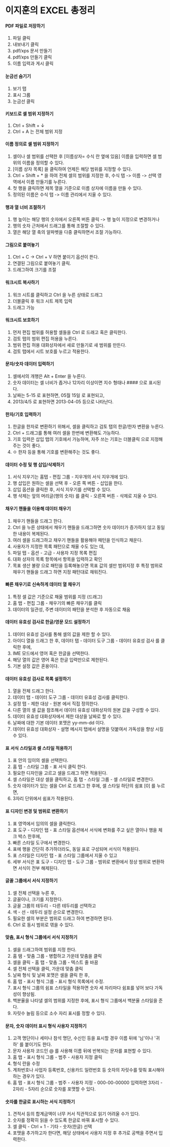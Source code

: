 # 이지훈의 EXCEL 총정리


#### PDF 파일로 저장하기

1. 파일 클릭
2. 내보내기 클릭
3. pdf/xps 문서 만들기
4. pdf/xps 만들기 클릭
5. 이름 입력과 게시 클릭


#### 눈금선 숨기기

1. 보기 탭
2. 표시 그룹
3. 눈금선 클릭


#### 키보드로 셀 범위 지정하기

1. Ctrl + Shift + ↓
2. Ctrl + A 는 전체 범위 지정



#### 이름 정의로 셀 범위 지정하기

1. 셀이나 셀 범위를 선택한 후 [이름상자= 수식 란 옆에 있음] 이름을 입력하면 셀 범위의 이름을 정의할 수 있다.
2. [이름 상자 목록] 을 클릭하여 언제든 해당 범위를 지정할 수 있다.
3. Ctrl + Shift + * 을 하여 전체 셀의 범위를 지정한 후, 수식 탭 -> 이름 -> 선택 영역에서 이름 만들기를 누른다.
4. 첫 행을 클릭하면 제목 열을 기준으로 이름 상자에 이름을 만들 수 있다.
5. 정의된 이름은 수식 탭 -> 이름 관리에서 지울 수 있다.


#### 행과 열 너비 조절하기

1. 행 높이는 해당 행의 숫자에서 오른쪽 버튼 클릭 -> 행 높이 지정으로 변경하거나
2. 행의 숫자 근처에서 드래그를 통해 조절할 수 있다.
3. 열은 해당 열 축의 알파벳을 다중 클릭하면서 조절 가능하다.


#### 그림으로 붙여놓기

1. Ctrl + C -> Ctrl + V 하면 붙이기 옵션이 뜬다.
2. 연결된 그림으로 붙여놓기 클릭.
3. 드래그하여 크기를 조절


#### 워크시트 복사하기

1. 워크 시트를 클릭하고 Ctrl 을 누른 상태로 드래그
2. 더블클릭 후 워크 시트 제목 입력
3. 드래그 가능


#### 워크시트 보호하기

1. 먼저 편집 범위를 허용할 셀들을 Ctrl 로 드래고 혹은 클릭한다.
2. 검토 탭의 범위 편집 허용을 누른다.
3. 범위 편집 허용 대화상자에서 새로 만들기로 새 범위를 만든다.
4. 검토 탭에서 시트 보호를 누르고 적용한다.


#### 문자/숫자 데이터 입력하기

1. 셀에서의 개행은 Alt + Enter 을 누른다.
2. 숫자 데이터는 셀 너비가 좁거나 12자리 이상이면 지수 형태나 #### 으로 표시된다.
3. 날짜는 5-15 로 표현하면, 05월 15일 로 표현되고,
4. 2013/4/5 로 표현하면 2013-04-05 등으로 나타난다.


#### 한자/기호 입력하기

1. 한글을 한자로 변환하기 위해서, 셀을 클릭하고 검토 탭의 한글/한자 변환을 누른다.
2. Ctrl + 드래그를 통해 여러 셀을 한번에 변환해도 가능하다.
3. 기호 입력은 삽입 탭의 기호에서 가능하며, 자주 쓰는 기호는 더블클릭 으로 지정해주는 것이 좋다.
4. ㅇ 한자 등을 통해 기호를 변환해주는 것도 좋다.


#### 데이터 수정 및 행 삽입/삭제하기

1. 서식 지우기는 홈탭 - 편집 그룹 - 지우개의 서식 지우개에 있다.
2. 행 삽입은 원하는 셀을 선택 후 - 오른 쪽 버튼 - 삽입을 한다.
3. 삽입 옵션을 클릭한 후, 서식 지우기를 선택할 수 있다.
4. 행 삭제는 앞의 머리글(행의 숫자) 를 클릭 - 오른쪽 버튼 - 삭제로 지울 수 있다.


#### 채우기 핸들을 이용해 데이터 채우기

1. 채우기 핸들을 드래그 한다.
2. Ctrl 을 누른 상태에서 채우기 핸들을 드래그하면 숫자 데이터가 증가하지 않고 동일한 내용이 복제된다.
3. 여러 셀을 드래그하고 채우기 핸들을 활용해야 패턴을 인식하고 채운다.
4. 사용자가 지정한 목록 패턴으로 채울 수도 있는 데,
5. 파일 탭 - 옵션 - 고급 - 사용자 지정 목록 편집
6. 대화 상자의 목록 항목에서 항목을 입력하고 확인
7. 목표 생산 불량 으로 패턴을 등록해놓으면 목표 값의 셀만 범위지정 후 특정 범위로 채우기 핸들을 드래그 하면 지정 패턴대로 채워진다.


#### 빠른 채우기로 신속하게 데이터 열 채우기

1. 특정 셀 값은 기준으로 채울 범위를 지정 (드래그)
2. 홈 탭 - 편집 그룹 - 채우기의 빠른 채우기를 클릭
3. 데이터의 일관성, 주변 데이터의 패턴을 분석한 후 자동으로 채움


#### 데이터 유효성 검사로 한글/영문 모드 설정하기

1. 데이터 유효성 검사를 통해 셀의 값을 제한 할 수 있다.
2. 아이디 열을 드래그 한 후, 데이터 탭 - 데이터 도구 그룹 - 데이터 유효성 검사 를 클릭한 후에,
3. IME 모드에서 영어 혹은 한글을 선택한다.
4. 해당 열의 값은 영어 혹은 한글 입력만으로 제한된다.
5. 기본 설정 값은 혼용이다.


#### 데이터 유효성 검사로 목록 설정하기

1. 열을 전체 드래그 한다.
2. 데이터 탭 - 데이터 도구 그룹 - 데이터 유효성 검사를 클릭한다.
3. 설정 탭 - 제한 대상 - 원본 에서 직접 정의한다.
4. 다른 열의 셀 값을 참조해서 데이터 유효성 대화상자의 원본 값을 구성할 수 있다.
5. 데이터 유효성 대화상자에서 제한 대상을 날짜로 할 수 있다.
6. 날짜에 대한 기본 데이터 포맷은 yy-mm-dd 이다.
7. 데이터 유효성 대화상자 - 설명 메시지 탭에서 설명을 덧붙여서 가독성을 향상 시킬 수 있다.


#### 표 서식 스타일과 셀 스타일 적용하기

1. 표 안의 임이의 셀을 선택한다.
2. 홈 탭 - 스타일 그룹 - 표 서식 클릭 한다.
3. 필요한 디자인을 고르고 셀을 드래그 하면 적용된다.
4. 셀 스타일은 대상 셀을 클릭하고, 홈 탭 - 스타일 그룹 - 셀 스타일로 변경한다.
5. 숫자 데이터가 있는 셀을 Ctrl 로 드래그 한 후에, 셀 스타일 하단의 쉼표 [0] 를 누르면,
6. 3자리 단위에서 쉼표가 적용된다.


#### 표 디자인 변경 및 범위로 변환하기

1. 표 영역에서 임의의 셀을 클릭한다.
2. 표 도구 - 디자인 탭 - 표 스타일 옵션에서 서식에 변화를 주고 싶은 열이나 행을 체크 박스 한후에,
3. 빠른 스타일 도구에서 변경한다.
4. 표에 행을 간단히 추가하더라도, 동일 표로 구성되며 서식이 적용된다.
5. 표 스타일은 디자인 탭 - 표 스타일 그룹에서 지울 수 있고
6. 세부 서식은 표 도구 - 디자인 탭 - 도구 그룹 - 범위로 변환에서 정상 범위로 변환하면 서식이 전부 해제된다.


#### 글꼴 그룹에서 서식 지정하기

1. 셀 전체 선택을 누른 후,
2. 글꼴이나, 크기를 지정한다.
3. 글꼴 그룹의 테두리 - 다른 테두리를 선택하고
4. 색 - 선 - 테두리 설정 순으로 변경한다.
5. 필요한 셀의 부분은 범위로 드래그 하여 변경하면 된다.
6. Ctrl 로 동시 범위로 엮을 수 있다.


#### 맞춤, 표시 형식 그룹에서 서식 지정하기

1. 셀을 드래그하여 범위를 지정 한다.
2. 홈 탬 - 맞춤 그룹 - 병합하고 가운데 맞춤을 클릭
3. 셀을 클릭 - 홈 탭 - 맞춤 그룹 - 텍스트 줄 바꿈
4. 셀 전체 선택을 클릭, 가운데 맞춤 클릭
5. 날짜 형식 및 날짜 포맷은 셀을 클릭 한 후,
6. 홈 탭 - 표시 형식 그룹 - 표시 형식 목록에서 수정.
7. 표시 형식 그룹의 쉼표 스타일을 적용하면 숫자 세 자리마다 쉼표를 넣어 보다 가독성이 향상됨.
8. 백분율을 나타낼 셀의 범위를 지정한 후에, 표시 형식 그룹에서 백분율 스타일을 준다. 
9. 자릿수 늘림 등으로 소수 자리 표시를 정할 수 있다.


#### 문자, 숫자 데이터 표시 형식 사용자 지정하기

1. 고객 명단이나 세미나 참석 명단, 수신인 등을 표시할 경우 이름 뒤에 '님'이나 '귀하' 를 붙이기도 한다.
2. 문자 사용자 코드인 @ 를 사용해 이름 뒤에 반복되는 문자를 표현할 수 있다.
3. 홈 탭 - 표시 형식 그룹 - 범주 - 사용자 지정 클릭
4. 형식 란을 수정
5. 계좌번호나 사업자 등록번호, 신용카드 일련번호 등 숫자의 자릿수를 맞춰 표시해야 하는 경우가 있다.
6. 홈 탭 - 표시 형식 그룹 - 범주 - 사용자 지정 - 000-00-00000 입력하면 3자리 - 2자리 - 5자리 순으로 숫자를 포맷할 수 있다.


#### 숫자를 한글로 표시하는 서식 지정하기

1. 견적서 등의 합계금액이 너무 커서 직관적으로 읽기 어려울 수가 있다.
2. 숫자를 정확히 읽을 수 있도록 한글로 바꿔 표시할 수 있다.
3. 셀 클릭 - Ctrl + 1 - 기타 - 숫자(한글) 선택
4. 포맷을 추가하고자 한다면, 해당 상태에서 사용자 지정 후 추가로 공백을 주면서 입력한다. 